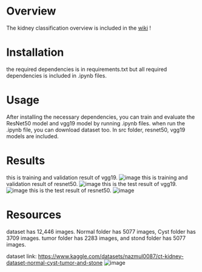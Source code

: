 # Overview
The kidney classification overview is included in the [wiki](https://github.com/aiman3/Kidney-Disease-Classification/wiki) !

# Installation

the required dependencies is in requirements.txt but all required dependencies is included in .ipynb files.


# Usage
After installing the necessary dependencies, you can train and evaluate the ResNet50 model and vgg19 model by running .ipynb files.
when run the .ipynb file, you can download dataset too. In src folder, resnet50, vgg19 models are included. 


# Results
this is training and validation result of vgg19. 
![image](https://github.com/aiman3/Kidney-Disease-Classification/assets/167260360/6079f495-c868-4860-899c-cd90f2df1446)
this is training and validation result of resnet50. 
![image](https://github.com/aiman3/Kidney-Disease-Classification/assets/167260360/15f192b5-856c-42d1-b5db-05f88d329a65)
this is the test result of vgg19.
![image](https://github.com/aiman3/Kidney-Disease-Classification/assets/167260360/599684e9-d480-4df4-aeee-653570a00424)
this is the test result of resnet50.
![image](https://github.com/aiman3/Kidney-Disease-Classification/assets/167260360/de237fd9-3cac-4e77-a441-9a9fef969eca)


# Resources
dataset has 12,446 images. Normal folder has 5077 images, Cyst folder has 3709 images. tumor folder has 2283 images, and stond folder has 5077 images.

dataset link: 
https://www.kaggle.com/datasets/nazmul0087/ct-kidney-dataset-normal-cyst-tumor-and-stone
![image](https://github.com/aiman3/Kidney-Disease-Classification/assets/167260360/5ebdd2cc-599d-41d0-95ca-62c166335937)


